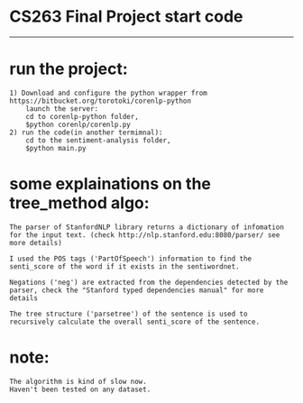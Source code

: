 # CS263 Final Project start code
--------------------------------

# run the project:
	1) Download and configure the python wrapper from https://bitbucket.org/torotoki/corenlp-python
        launch the server:
		cd to corenlp-python folder,
		$python corenlp/corenlp.py
	2) run the code(in another termimnal):
		cd to the sentiment-analysis folder,
		$python main.py

# some explainations on the tree_method algo:
	The parser of StanfordNLP library returns a dictionary of infomation for the input text. (check http://nlp.stanford.edu:8080/parser/ see more details)

	I used the POS tags ('PartOfSpeech') information to find the senti_score of the word if it exists in the sentiwordnet. 

	Negations ('neg') are extracted from the dependencies detected by the parser, check the "Stanford typed dependencies manual" for more details

	The tree structure ('parsetree') of the sentence is used to recursively calculate the overall senti_score of the sentence. 


# note:
	The algorithm is kind of slow now.
	Haven't been tested on any dataset.
